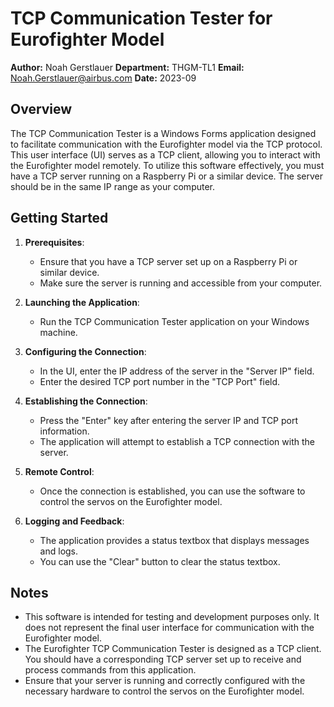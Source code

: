 # TCP Communication Tester for Eurofighter Model

**Author:** Noah Gerstlauer
**Department:** THGM-TL1
**Email:** Noah.Gerstlauer@airbus.com
**Date:** 2023-09

## Overview

The TCP Communication Tester is a Windows Forms application designed to facilitate communication with the Eurofighter model via the TCP protocol. This user interface (UI) serves as a TCP client, allowing you to interact with the Eurofighter model remotely. To utilize this software effectively, you must have a TCP server running on a Raspberry Pi or a similar device. The server should be in the same IP range as your computer.

## Getting Started

1. **Prerequisites**: 
   - Ensure that you have a TCP server set up on a Raspberry Pi or similar device.
   - Make sure the server is running and accessible from your computer.

2. **Launching the Application**:
   - Run the TCP Communication Tester application on your Windows machine.

3. **Configuring the Connection**:
   - In the UI, enter the IP address of the server in the "Server IP" field.
   - Enter the desired TCP port number in the "TCP Port" field.

4. **Establishing the Connection**:
   - Press the "Enter" key after entering the server IP and TCP port information.
   - The application will attempt to establish a TCP connection with the server.

5. **Remote Control**:
   - Once the connection is established, you can use the software to control the servos on the Eurofighter model.

6. **Logging and Feedback**:
   - The application provides a status textbox that displays messages and logs.
   - You can use the "Clear" button to clear the status textbox.

## Notes

- This software is intended for testing and development purposes only. It does not represent the final user interface for communication with the Eurofighter model.
- The Eurofighter TCP Communication Tester is designed as a TCP client. You should have a corresponding TCP server set up to receive and process commands from this application.
- Ensure that your server is running and correctly configured with the necessary hardware to control the servos on the Eurofighter model.
